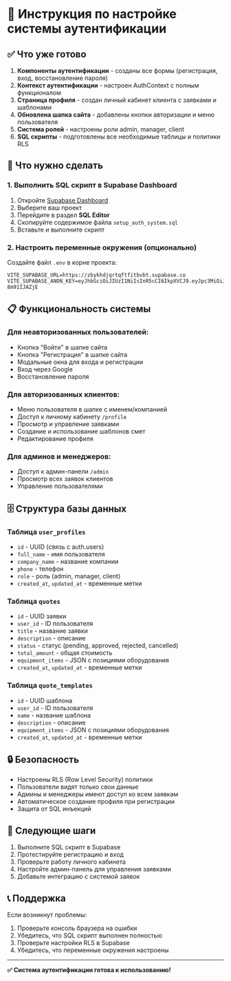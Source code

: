 # 🔐 Инструкция по настройке системы аутентификации

## ✅ Что уже готово

1. **Компоненты аутентификации** - созданы все формы (регистрация, вход, восстановление пароля)
2. **Контекст аутентификации** - настроен AuthContext с полным функционалом
3. **Страница профиля** - создан личный кабинет клиента с заявками и шаблонами
4. **Обновлена шапка сайта** - добавлены кнопки авторизации и меню пользователя
5. **Система ролей** - настроены роли admin, manager, client
6. **SQL скрипты** - подготовлены все необходимые таблицы и политики RLS

## 🚀 Что нужно сделать

### 1. Выполнить SQL скрипт в Supabase Dashboard

1. Откройте [Supabase Dashboard](https://supabase.com/dashboard)
2. Выберите ваш проект
3. Перейдите в раздел **SQL Editor**
4. Скопируйте содержимое файла `setup_auth_system.sql`
5. Вставьте и выполните скрипт

### 2. Настроить переменные окружения (опционально)

Создайте файл `.env` в корне проекта:
```env
VITE_SUPABASE_URL=https://zbykhdjqrtqftfitbvbt.supabase.co
VITE_SUPABASE_ANON_KEY=eyJhbGciOiJIUzI1NiIsInR5cCI6IkpXVCJ9.eyJpc3MiOiJzdXBhYmFzZSIsInJlZiI6InpieWtoZGpxcnRxZnRmaXRidmJ0Iiwicm9sZSI6ImFub24iLCJpYXQiOjE3NTkxMzkzMjMsImV4cCI6MjA3NDcxNTMyM30.L9M4qQ_gkoyLj7oOwKZgyOVHoGv4JMJw-8m91IJAZjE
```

## 📋 Функциональность системы

### Для неавторизованных пользователей:
- Кнопка "Войти" в шапке сайта
- Кнопка "Регистрация" в шапке сайта
- Модальные окна для входа и регистрации
- Вход через Google
- Восстановление пароля

### Для авторизованных клиентов:
- Меню пользователя в шапке с именем/компанией
- Доступ к личному кабинету `/profile`
- Просмотр и управление заявками
- Создание и использование шаблонов смет
- Редактирование профиля

### Для админов и менеджеров:
- Доступ к админ-панели `/admin`
- Просмотр всех заявок клиентов
- Управление пользователями

## 🗄️ Структура базы данных

### Таблица `user_profiles`
- `id` - UUID (связь с auth.users)
- `full_name` - имя пользователя
- `company_name` - название компании
- `phone` - телефон
- `role` - роль (admin, manager, client)
- `created_at`, `updated_at` - временные метки

### Таблица `quotes`
- `id` - UUID заявки
- `user_id` - ID пользователя
- `title` - название заявки
- `description` - описание
- `status` - статус (pending, approved, rejected, cancelled)
- `total_amount` - общая стоимость
- `equipment_items` - JSON с позициями оборудования
- `created_at`, `updated_at` - временные метки

### Таблица `quote_templates`
- `id` - UUID шаблона
- `user_id` - ID пользователя
- `name` - название шаблона
- `description` - описание
- `equipment_items` - JSON с позициями оборудования
- `created_at`, `updated_at` - временные метки

## 🔒 Безопасность

- Настроены RLS (Row Level Security) политики
- Пользователи видят только свои данные
- Админы и менеджеры имеют доступ ко всем заявкам
- Автоматическое создание профиля при регистрации
- Защита от SQL инъекций

## 🎯 Следующие шаги

1. Выполните SQL скрипт в Supabase
2. Протестируйте регистрацию и вход
3. Проверьте работу личного кабинета
4. Настройте админ-панель для управления заявками
5. Добавьте интеграцию с системой заявок

## 📞 Поддержка

Если возникнут проблемы:
1. Проверьте консоль браузера на ошибки
2. Убедитесь, что SQL скрипт выполнен полностью
3. Проверьте настройки RLS в Supabase
4. Убедитесь, что переменные окружения настроены

---

**✅ Система аутентификации готова к использованию!**
